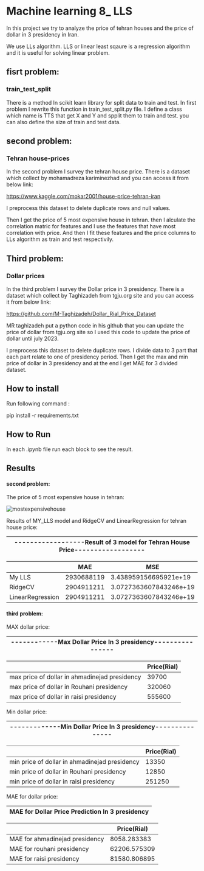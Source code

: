 
# Machine learning 8_ LLS

In this project we try to analyze the price of tehran houses and the price of dollar in 3 presidency in Iran.

We use LLs algorithm. LLS or linear least sqaure is a regression algorithm and it is useful for solving linear problem.




## fisrt problem:

### train_test_split

There is a method In scikit learn library for split data to train and test.
In first problem I rewrite this function in train_test_split.py file. 
I define a class which name is TTS that get X and Y and spplit them to train and test.
you can also define the size of train and test data.

## second problem:

### Tehran house-prices

In the second problem I survey the tehran house price. There is a dataset which collect by mohamadreza kariminezhad and you can
access it from below link:

https://www.kaggle.com/mokar2001/house-price-tehran-iran

I preprocess this dataset to delete duplicate rows and null values.

Then I get the price of 5 most expensive house in tehran.
then I alculate the correlation matric for features and I use the features that have most correlation with price.
And then I fit these features and the price columns to LLs algorithm as train and test respectivily. 

## Third problem:

### Dollar prices

In the third problem I survey the Dollar price in 3 presidency. There is a dataset which collect by Taghizadeh from tgju.org site and you can
access it from below link:

https://github.com/M-Taghizadeh/Dollar_Rial_Price_Dataset

MR taghizadeh put a python code in his github that you can update the price of dollar from tgju.org site so I used this code to update
the price of dollar until july 2023.


I preprocess this dataset to delete duplicate rows.
I divide data to 3 part that each part relate to one of presidency period.
Then I get the max and min price of dollar in 3 presidency and at the end I get MAE for 3 divided dataset.

## How to install
Run following command :

pip install -r requirements.txt


## How to Run

In each .ipynb file run each block to see the result. 

## Results


#### second problem:

The price of 5 most expensive house in tehran:

![mostexpensivehouse](https://github.com/javad7189/python-assignment/assets/86910174/7b38ddb4-d770-4ffc-891f-4f0205607454)


Results of MY_LLS model and RidgeCV and LinearRegression for tehran house price:

|  ------------------Result of 3 model for Tehran House Price------------------        |
|-------------------------------------------------------------------------|

|                  |     MAE    |           MSE           |   RMSE     | 
|------------------|------------|-------------------------|------------|
|      My LLS      | 2930688119 | 3.438959156695921e+19   | 5864263940 |
|      RidgeCV     | 2904911211 | 3.0727363607843246e+19  | 5543226822 |
| LinearRegression | 2904911211 | 3.0727363607843246e+19  | 5543226822 |

#### third problem:

MAX dollar price:

|  ------------Max Dollar Price In 3 presidency----------------        |
|-------------------------------------------------------------------------|

|                  |     Price(Rial)    |
|------------------|------------|
|      max price of dollar in ahmadinejad presidency      | 39700 | 
|      max price of dollar in Rouhani presidency          | 320060 |
|      max price of dollar in raisi presidency            | 555600 |


Min dollar price:

|  -------------Min Dollar Price In 3 presidency---------------        |
|-------------------------------------------------------------------------|

|                  |     Price(Rial)    |
|------------------|------------|
|      min price of dollar in ahmadinejad presidency      | 13350 | 
|      min price of dollar in Rouhani presidency          | 12850 |
|      min price of dollar in raisi presidency            | 251250 |


MAE for dollar price:


| MAE for Dollar Price Prediction In 3 presidency       |
|-------------------------------------------------------------------------|

|                  |     Price(Rial)    |
|------------------|------------|
|      MAE for ahmadinejad presidency      | 8058.283383 | 
|      MAE for rouhani presidency          | 62206.575309 |
|      MAE for raisi presidency            | 81580.806895 |
